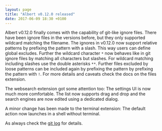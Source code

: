 ```yaml
---
layout: page
title: "Albert v0.12.0 released"
date: 2017-06-09 18:30 +0100
---
```


Albert v0.12.0 finally comes with the capability of git-like ignore files. There have been ignore files in the versions before, but they only supported wildcard matching the filename. The ignores in v0.12.0 now support relative patterns by prefixing the pattern with a slash. This way users can define global excludes. Further the wildcard character `*` now behaves like in git ignore files by matching all characters but slashes. For wildcard matching including slashes use the double asterisks `**`. Further files excluded by loose patterns can be included again by prefixing the pattern by prefixing the pattern with `!`. For more details and caveats check the docs on the files extension.

The websearch extension got some attention too: The settings UI is now much more comfortable. The list now supports drag and drop and the search engines are now edited using a dedicated dialog.

A minor change has been made to the terminal extension: The default action now launches in a shell without terminal.

As always check the [git log](https://github.com/albertlauncher/albert/commits/v0.12.0) for details.
